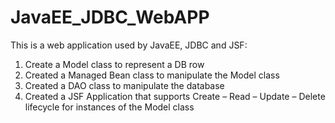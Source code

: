 # JavaEE_JDBC_WebAPP
This is a web application used by JavaEE, JDBC and JSF:
1. Create a Model class to represent a DB row
2. Created a Managed Bean class to manipulate the Model class
3. Created a DAO class to manipulate the database
4. Created a JSF Application that supports Create – Read – Update – Delete lifecycle for
instances of the Model class
